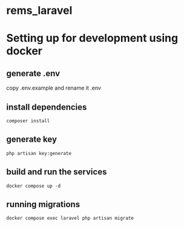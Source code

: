 # rems_laravel

# Setting up for development using docker
## generate .env
copy .env.example and rename it .env

## install dependencies
```
composer install
```

## generate key
```
php artisan key:generate
```

## build and run the services
```
docker compose up -d
```

## running migrations
```
docker compose exec laravel php artisan migrate
```
